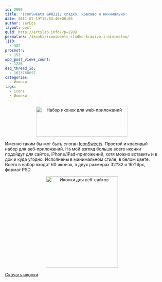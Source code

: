 ```yaml
---
id: 2909
title: 'IconSweets &#8211; сладко, красиво и минимально'
date: 2011-05-19T15:53:40+00:00
author: serEga
layout: post
guid: http://artslab.info/?p=2909
permalink: /ikonki/iconsweets-sladko-krasivo-i-minimalno/
ljID:
  - 382
prosmotr:
  - 152
wpb_post_views_count:
  - 1226
dsq_thread_id:
  - 1623768097
categories:
  - Иконки
tags:
  - icons
  - Иконки
---
```

<center>
  <a href="http://img.artslab.info/iconsweets.jpg"><img src="http://img.artslab.info/iconsweets-300x99.jpg" alt="Набор иконок для web-приложений" title="iconsweets" width="300" height="99" class="alignnone size-medium wp-image-2911" srcset="http://img.artslab.info/iconsweets-300x99.jpg 300w, http://img.artslab.info/iconsweets.jpg 424w" sizes="(max-width: 300px) 100vw, 300px" /></a>
</center>

Именно таким бы мог быть слоган [IconSweets](http://www.iconsweets.com/). Простой и красивый набор для веб-приложений. На мой взгляд больше всего иконки подойдут для сайтов, iPhone/iPad-приложений, хотя можно вставить и в док и куда угодно. Исполнены в минимальном стиле, в белом цвете. Всего в набор входят 60 иконок, в двух размерах 32?32 и 16?16px, формат PSD.

<center>
  <a href="http://img.artslab.info/iconSweets.png"><img src="http://img.artslab.info/iconSweets-237x300.png" alt="Иконки для веб-сайтов" title="iconSweets" width="237" height="300" class="alignnone size-medium wp-image-2912" /></a>
</center>

[Скачать иконки](http://www.iconsweets.com/)